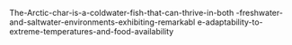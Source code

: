 The-Arctic-char-is-a-coldwater-fish-that-can-thrive-in-both -freshwater-and-saltwater-environments-exhibiting-remarkabl e-adaptability-to-extreme-temperatures-and-food-availability